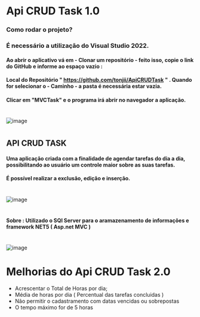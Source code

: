 # Api CRUD Task 1.0

### Como rodar o projeto? 

### É necessário a utilização do Visual Studio 2022. 
#### Ao abrir o aplicativo vá em - Clonar um repositório - feito isso, copie o link do GitHub e informe ao espaço vazio : 
#### Local do Repositório " https://github.com/tonjii/ApiCRUDTask " . Quando for selecionar o - Caminho - a pasta é necessária estar vazia. 
#### Clicar em "MVCTask" e o programa irá abrir no navegador a aplicação. 

#
![image](https://user-images.githubusercontent.com/104291113/218293624-564f1f11-a5bd-40a6-a565-baee5d831fae.png)
#

## API CRUD TASK 

  #### Uma aplicação criada com a finalidade de agendar tarefas do dia a dia, possibilitando ao usuário um controle maior sobre as suas tarefas. 
  #### É possível realizar a exclusão, edição e inserção. 
  
  #
  ![image](https://user-images.githubusercontent.com/104291113/218292976-abecffde-db18-4016-b8a8-a6588d5dec90.png)
  #
  
  #### Sobre : Utilizado o SQl Server para o aramazenamento de informações e framework NET5 ( Asp.net MVC )
  
  #
  ![image](https://user-images.githubusercontent.com/104291113/218294549-4407ed5f-73c3-4819-94f3-4b611bfc42e2.png)
  #
  
  
  # Melhorias do Api CRUD Task 2.0
  
  - Acrescentar o Total de Horas por dia;
  - Média de horas por dia ( Percentual das tarefas concluidas )
  - Não permitir o cadastramento com datas vencidas ou sobrepostas 
  - O tempo máximo for de 5 horas
